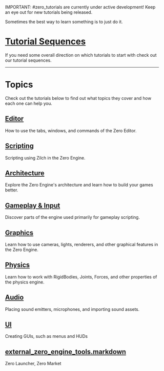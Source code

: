 IMPORTANT: #zero_tutorials are currently under active development! Keep an eye out for new tutorials being released.

Sometimes the best way to learn something is to just do it.

 #  [Tutorial Sequences](https://github.com/ArendDanielek/ZeroDocsTest/blob/master/zero_editor_documentation/tutorials/tutorial_sequences.markdown)
If you need some overall direction on which tutorials to start with check out our tutorial sequences.

-----

 #  Topics
Check out the tutorials below to find out what topics they cover and how each one can help you.

 ##  [ Editor ](https://github.com/ArendDanielek/ZeroDocsTest/blob/master/zero_editor_documentation/tutorials/editor.markdown)
How to use the tabs, windows, and commands of the Zero Editor.

 ##  [Scripting](https://github.com/ArendDanielek/ZeroDocsTest/blob/master/zero_editor_documentation/Tutorials/Scripting.markdown)
Scripting using Zilch in the Zero Engine.

 ##  [ Architecture ](https://github.com/ArendDanielek/ZeroDocsTest/blob/master/zero_editor_documentation/Tutorials/Architecture.markdown)
Explore the Zero Engine's architecture and learn how to build your games better.

 ## [ Gameplay & Input](https://github.com/ArendDanielek/ZeroDocsTest/blob/master/zero_editor_documentation/Tutorials/Gameplay.markdown)
Discover parts of the engine used primarily for gameplay scripting.

 ## [ Graphics](https://github.com/ArendDanielek/ZeroDocsTest/blob/master/zero_editor_documentation/Tutorials/Graphics.markdown)
Learn how to use cameras, lights, renderers, and other graphical features in the Zero Engine.

 ##  [Physics](https://github.com/ArendDanielek/ZeroDocsTest/blob/master/zero_editor_documentation/Tutorials/Physics.markdown)
Learn how to work with RigidBodies, Joints, Forces, and other properties of the physics engine.

 ##  [Audio](https://github.com/ArendDanielek/ZeroDocsTest/blob/master/zero_editor_documentation/Tutorials/Audio.markdown)
Placing sound emitters, microphones, and importing sound assets.

 ##  [ UI](https://github.com/ArendDanielek/ZeroDocsTest/blob/master/zero_editor_documentation/tutorials/ui.markdown)
Creating GUIs, such as menus and HUDs

 ##  [external_zero_engine_tools.markdown](https://github.com/ArendDanielek/ZeroDocsTest/blob/master/zero_editor_documentation/tutorials/external_zero_engine_tools.markdown)
Zero Launcher, Zero Market 
  
  
  
  
  
  
  

 